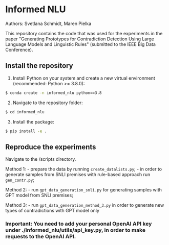 # Informed NLU
Authors: Svetlana Schmidt, Maren Pielka

This repository contains the code that was used for the experiments in the paper "Generating Prototypes for Contradiction Detection Using Large Language Models and Linguistic Rules" (submitted to the IEEE Big Data Conference).

## Install the repository
1. Install Python on your system and create a new virtual environment (recommended: Python >= 3.8.0):
```bash
$ conda create -n informed_nlu python==3.8
```
2. Navigate to the repository folder:
```bash
$ cd informed_nlu
```
3. Install the package:
```bash
$ pip install -e .
```

## Reproduce the experiments
Navigate to the /scripts directory.

Method 1: 
    - prepare the data by running `create_datalists.py`;
    - in order to generate samples from SNLI premises with rule-based approach run `gen_contr.py`;

Method 2:
    - run `gpt_data_generation_snli.py` for generating samples with GPT model from SNLI premises;

Method 3:
    - run `gpt_data_generation_method_3.py` in order to generate new types of contradictions with GPT model only

### Important: You need to add your personal OpenAI API key under ./informed_nlu/utils/api_key.py, in order to make requests to the OpenAI API.

